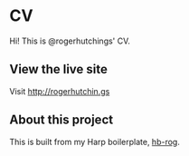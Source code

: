 # CV

Hi! This is @rogerhutchings' CV.

## View the live site

Visit http://rogerhutchin.gs

## About this project

This is built from my Harp boilerplate, [hb-rog](https://github.com/rogerhutchings/hb-rog).
